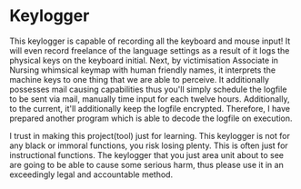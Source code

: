# Keylogger
This keylogger is capable of recording all the keyboard and mouse input! It will even record freelance of the language settings as a result of it logs the physical keys on the keyboard initial. Next, by victimisation Associate in Nursing whimsical keymap with human friendly names, it interprets the machine keys to one thing that we are able to perceive. It additionally possesses mail causing capabilities thus you'll simply schedule the logfile to be sent via mail, manually time input for each twelve hours.
Additionally, to the current, it'll additionally keep the logfile encrypted. Therefore, I have prepared another program which is able to decode the logfile on execution.

I trust in making this project(tool) just for learning. This keylogger is not for any black or immoral functions, you risk losing plenty. This is often just for instructional functions. The keylogger that you just area unit about to see are going to be able to cause some serious harm, thus please use it in an exceedingly legal and accountable method.
